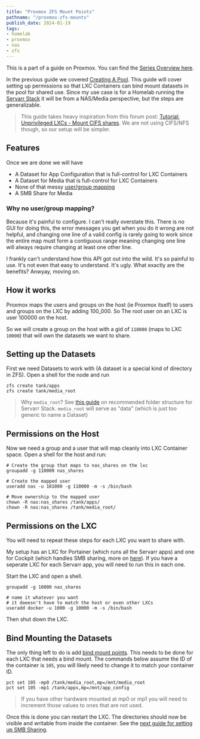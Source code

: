 ```yaml
---
title: "Proxmox ZFS Mount Points"
pathname: "/proxmox-zfs-mounts"
publish_date: 2024-01-19
tags:
- homelab
- proxmox
- nas
- zfs
---
```


This is a part of a guide on Proxmox. You can find the [Series Overview here](/proxmox-series).

In the previous guide we covered [Creating A Pool](/proxmox-zfs). This guide will cover setting up permissions so that LXC Containers can bind mount datasets in the pool for shared use. Since my use case is for a Homelab running the [Servarr Stack](https://wiki.servarr.com/) it will be from a NAS/Media perspective, but the steps are generalizable.

> This guide takes heavy inspiration from this forum post: [Tutorial: Unprivileged LXCs - Mount CIFS shares](https://forum.proxmox.com/threads/tutorial-unprivileged-lxcs-mount-cifs-shares.101795/). We are not using CIFS/NFS though, so our setup will be simpler.

## Features

Once we are done we will have

* A Dataset for App Configuration that is full-control for LXC Containers
* A Dataset for Media that is full-control for LXC Containers
* None of that messy [user/group mapping](https://pve.proxmox.com/wiki/Unprivileged_LXC_containers#Using_local_directory_bind_mount_points)
* A SMB Share for Media

### Why no user/group mapping?

Because it's painful to configure. I can't really overstate this. There is no GUI for doing this, the error messages you get when you do it wrong are not helpful, and changing one line of a valid config is rarely going to work since the entire map must form a contiguous range meaning changing one line will always require changing at least one other line.

I frankly can't understand how this API got out into the wild. It's so painful to use. It's not even that easy to understand. It's ugly. What exactly are the benefits? Anwyay, moving on.

## How it works

Proxmox maps the users and groups on the host (ie Proxmox itself) to users and groups on the LXC by adding 100_000. So The root user on an LXC is user 100000 on the host.

So we will create a group on the host with a gid of `110000` (maps to LXC `10000`) that will own the datasets we want to share.

## Setting up the Datasets

First we need Datasets to work with (A dataset is a special kind of directory in ZFS). Open a shell for the node and run

```
zfs create tank/apps
zfs create tank/media_root
```

> Why `media_root`? See [this guide](https://trash-guides.info/Hardlinks/How-to-setup-for/Docker/#folder-structure) on recommended folder structure for Servarr Stack. `media_root` will serve as "data" (which is just too generic to name a Dataset)


## Permissions on the Host

Now we need a group and a user that will map cleanly into LXC Container space. Open a shell for the host and run:

```
# Create the group that maps to nas_shares on the lxc
groupadd -g 110000 nas_shares

# Create the mapped user
useradd nas -u 101000 -g 110000 -m -s /bin/bash

# Move ownership to the mapped user
chown -R nas:nas_shares /tank/apps/
chown -R nas:nas_shares /tank/media_root/
```

## Permissions on the LXC

You will need to repeat these steps for each LXC you want to share with.

My setup has an LXC for Portainer (which runs all the Servarr apps) and one for Cockpit (which handles SMB sharing, more on [here](/proxmox-cockpit)). If you have a seperate LXC for each Servarr app, you will need to run this in each one.

Start the LXC and open a shell.

```
groupadd -g 10000 nas_shares

# name it whatever you want
# it doeesn't have to match the host or even other LXCs
useradd docker -u 1000 -g 10000 -m -s /bin/bash 
```

Then shut down the LXC.

## Bind Mounting the Datasets

The only thing left to do is add [bind mount points](https://pve.proxmox.com/wiki/Unprivileged_LXC_containers#Using_local_directory_bind_mount_points). This needs to be done for each LXC that needs a bind mount. The commands below assume the ID of the container is `105`, you will likely need to change it to match your container ID.

```
pct set 105 -mp0 /tank/media_root,mp=/mnt/media_root
pct set 105 -mp1 /tank/apps,mp=/mnt/app_config
```

> If you have other hardware mounted at mp0 or mp1 you will need to increment those values to ones that are not used.

Once this is done you can restart the LXC. The directories should now be visible and writable from inside the container. See the [next guide for setting up SMB Sharing](/proxmox-cockpit).